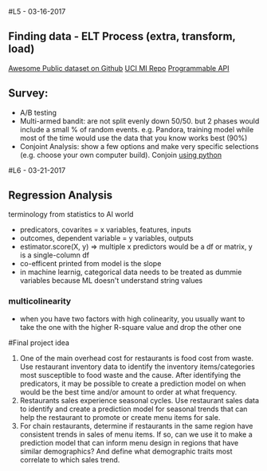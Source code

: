 #L5 - 03-16-2017

## Finding data - ELT Process (extra, transform, load)

[Awesome Public dataset on Github](https://github.com/caesar0301/awesome-public-datasets)
[UCI MI Repo](http://archive.ics.uci.edu/ml/)
[Programmable API](https://www.programmableweb.com/)

## Survey:
- A/B testing
- Multi-armed bandit: are not split evenly down 50/50. but 2 phases would include a small % of random events. e.g. Pandora, training model while most of the time would use the data that you know works best (90%)
- Conjoint Analysis: show a few options and make very specific selections (e.g. choose your own computer build). Conjoin [using python](https://github.com/Herka/Traditional-Conjoint-Analysis-with-Python/blob/master/Traditional%20Conjoint%20Analyse.ipynb)

#L6 - 03-21-2017

## Regression Analysis

terminology from statistics to AI world	
- predicators, covarites = x variables, features, inputs
- outcomes, dependent variable = y variables, outputs
- estimator.score(X, y) => multiple x predictors would be a df or matrix, y is a single-column df
- co-efficent printed from model is the slope
- in machine learnig, categorical data needs to be treated as dummie variables because ML doesn't understand string values

### multicolinearity
- when you have two factors with high colinearity, you usually want to take the one with the higher R-square value and drop the other one

#Final project idea

1. One of the main overhead cost for restaurants is food cost from waste. Use restaurant inventory data to identify the inventory items/categories most susceptible to food waste and the cause. After identifying the predicators, it may be possible to create a prediction model on when would be the best time and/or amount to order at what frequency.
2. Restaurants sales experience seasonal cycles. Use restaurant sales data to identify and create a prediction model for seasonal trends that can help the restaurant to promote or create menu items for sale.
3. For chain restaurants, determine if restaurants in the same region have consistent trends in sales of menu items. If so, can we use it to make a prediction model that can inform menu design in regions that have similar demographics? And define what demographic traits most correlate to which sales trend. 